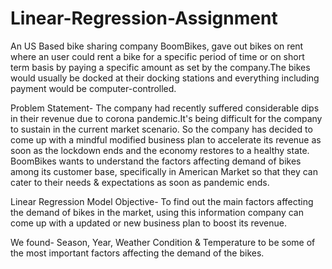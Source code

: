 # Linear-Regression-Assignment

An US Based bike sharing company BoomBikes, gave out bikes on rent where an user could rent a bike for a specific period of time or on short term basis by paying a specific amount as set by the company.The bikes would usually be docked at their docking stations and everything including payment would be computer-controlled.

Problem Statement- The company had recently suffered considerable dips in their revenue due to corona pandemic.It's being difficult for the company to sustain in the current market scenario. So the company has decided to come up with a mindful modified business plan to accelerate its revenue as soon as the lockdown ends and the economy restores to a healthy state. BoomBikes wants to understand the factors affecting demand of bikes among its customer base, specifically in American Market so that they can cater to their needs & expectations as soon as pandemic ends.

Linear Regression Model Objective- To find out the main factors affecting the demand of bikes in the market, using this information company can come up with a updated or new business plan to boost its revenue.

We found- Season, Year, Weather Condition & Temperature to be some of the most important factors affecting the demand of the bikes.

